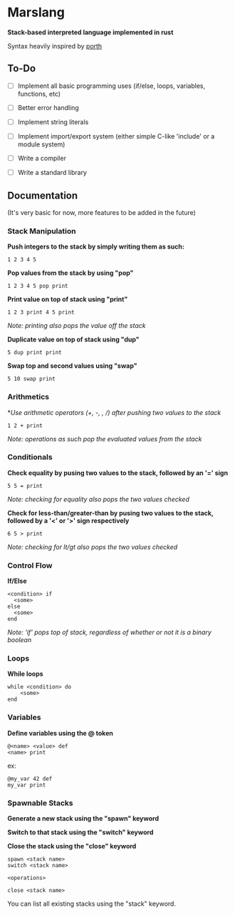 # Marslang
**Stack-based interpreted language implemented in rust**

Syntax heavily inspired by [porth](https://gitlab.com/tsoding/porth)

## To-Do
- [ ] Implement all basic programming uses (if/else, loops, variables, functions, etc)
- [ ] Better error handling
- [ ] Implement string literals
- [ ] Implement import/export system (either simple C-like 'include' or a module system)
- [ ] Write a compiler
- [ ] Write a standard library


## Documentation
(It's very basic for now, more features to be added in the future)

### Stack Manipulation

**Push integers to the stack by simply writing them as such:**

```
1 2 3 4 5
```

**Pop values from the stack by using "pop"**
```
1 2 3 4 5 pop print
```

**Print value on top of stack using "print"**

```
1 2 3 print 4 5 print
```

*Note: printing also pops the value off the stack*

**Duplicate value on top of stack using "dup"**
```
5 dup print print
```
**Swap top and second values using "swap"**
```
5 10 swap print
```

### Arithmetics

**Use arithmetic operators (+, -, *, /) after pushing two values to the stack**

```
1 2 + print
```

*Note: operations as such pop the evaluated values from the stack*

### Conditionals

**Check equality by pusing two values to the stack, followed by an '=' sign**
```
5 5 = print
```

*Note: checking for equality also pops the two values checked*

**Check for less-than/greater-than by pusing two values to the stack, followed by a '<' or '>' sign respectively**
```
6 5 > print
```
*Note: checking for lt/gt also pops the two values checked*

### Control Flow

**If/Else**

```
<condition> if
  <some>
else
  <some>
end
```
*Note: 'if' pops top of stack, regardless of whether or not it is a binary boolean*

### Loops

**While loops**

```
while <condition> do
    <some>
end
```


### Variables

**Define variables using the @ token**

```
@<name> <value> def
<name> print
```

ex:

```
@my_var 42 def
my_var print
```

### Spawnable Stacks

**Generate a new stack using the "spawn" keyword**

**Switch to that stack using the "switch" keyword**

**Close the stack using the "close" keyword**
```
spawn <stack name>
switch <stack name>

<operations>

close <stack name>
```

You can list all existing stacks using the "stack" keyword.